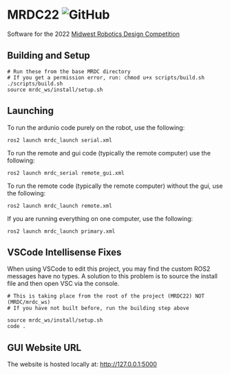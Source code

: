 # MRDC22 ![GitHub](https://img.shields.io/github/license/SoonerRobotics/MRDC22?color=%23841617&style=flat-square)

Software for the 2022 [Midwest Robotics Design Competition](https://mrdc.ec.illinois.edu/)

<!-- ## Stack
 - [ROS2 Foxy](https://docs.ros.org/en/foxy/index.html)
 - Ubuntu 20.04 -->

## Building and Setup

```shell
# Run these from the base MRDC directory
# If you get a permission error, run: chmod u+x scripts/build.sh
./scripts/build.sh
source mrdc_ws/install/setup.sh
```

## Launching

To run the ardunio code purely on the robot, use the following:
```shell
ros2 launch mrdc_launch serial.xml
```

To run the remote and gui code (typically the remote computer) use the following:
```shell
ros2 launch mrdc_serial remote_gui.xml
```

To run the remote code (typically the remote computer) without the gui, use the following:
```shell
ros2 launch mrdc_launch remote.xml
```

If you are running everything on one computer, use the following:
```shell
ros2 launch mrdc_launch primary.xml
```

## VSCode Intellisense Fixes

When using VSCode to edit this project, you may find the custom ROS2 messages have no types. A solution to this problem is to source the install file and then open VSC via the console.

```shell
# This is taking place from the root of the project (MRDC22) NOT (MRDC/mrdc_ws)
# If you have not built before, run the building step above

source mrdc_ws/install/setup.sh
code .
```

## GUI Website URL
The website is hosted locally at: http://127.0.0.1:5000